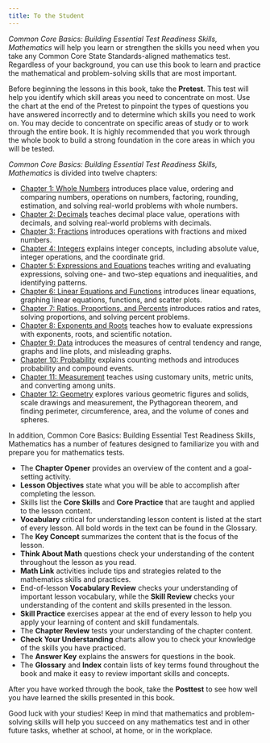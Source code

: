 ```yaml
---
title: To the Student
---
```

*Common Core Basics: Building Essential Test Readiness Skills, Mathematics* will help you learn or strengthen the skills you need when you take any Common Core State Standards-aligned mathematics test. Regardless of your background, you can use this book to learn and practice the mathematical and problem-solving skills that are most important.

Before beginning the lessons in this book, take the **Pretest**. This test will help you identify which skill areas you need to concentrate on most. Use the chart at the end of the Pretest to pinpoint the types of questions you have answered incorrectly and to determine which skills you need to work on. You may decide to concentrate on specific areas of study or to work through the entire book. It is highly recommended that you work through the whole book to build a strong foundation in the core areas in which you will be tested.

*Common Core Basics: Building Essential Test Readiness Skills, Mathematics* is divided into twelve chapters:

 * [Chapter 1: Whole Numbers](chapter-1) introduces place value, ordering and comparing numbers, operations on numbers, factoring, rounding, estimation, and solving real-world problems with whole numbers.
 * [Chapter 2: Decimals](chapter-2) teaches decimal place value, operations with decimals, and solving real-world problems with decimals.
 * [Chapter 3: Fractions](chapter-3) introduces operations with fractions and mixed numbers.
 * [Chapter 4: Integers](chapter-4) explains integer concepts, including absolute value, integer operations, and the coordinate grid.
 * [Chapter 5: Expressions and Equations](chapter-5) teaches writing and evaluating expressions, solving one- and two-step equations and inequalities, and identifying patterns.
 * [Chapter 6: Linear Equations and Functions](chapter-6) introduces linear equations, graphing linear equations, functions, and scatter plots.
 * [Chapter 7: Ratios, Proportions, and Percents](chapter-7) introduces ratios and rates, solving proportions, and solving percent problems.
 * [Chapter 8: Exponents and Roots](chapter-8) teaches how to evaluate expressions with exponents, roots, and scientific notation.
 * [Chapter 9: Data](chapter-9) introduces the measures of central tendency and range, graphs and line plots, and misleading graphs.
 * [Chapter 10: Probability](chapter-10) explains counting methods and introduces probability and compound events.
 * [Chapter 11: Measurement](chapter-11) teaches using customary units, metric units, and converting among units.
 * [Chapter 12: Geometry](chapter-12) explores various geometric figures and solids, scale drawings and measurement, the Pythagorean theorem, and finding perimeter, circumference, area, and the volume of cones and spheres.

In addition, Common Core Basics: Building Essential Test Readiness Skills, Mathematics has a number of features designed to familiarize you with and prepare you for mathematics tests.

 * The **Chapter Opener** provides an overview of the content and a goal-setting activity.
 * **Lesson Objectives** state what you will be able to accomplish after completing the lesson.
 * Skills list the **Core Skills** and **Core Practice** that are taught and applied to the lesson content.
 * **Vocabulary** critical for understanding lesson content is listed at the start of every lesson. All bold words in the text can be found in the Glossary.
 * The **Key Concept** summarizes the content that is the focus of the lesson.
 * **Think About Math** questions check your understanding of the content throughout the lesson as you read.
 * **Math Link** activities include tips and strategies related to the mathematics skills and practices.
 * End-of-lesson **Vocabulary Review** checks your understanding of important lesson vocabulary, while the **Skill Review** checks your understanding of the content and skills presented in the lesson.
 * **Skill Practice** exercises appear at the end of every lesson to help you apply your learning of content and skill fundamentals.
 * The **Chapter Review** tests your understanding of the chapter content.
 * **Check Your Understanding** charts allow you to check your knowledge of the skills you have practiced.
 * The **Answer Key** explains the answers for questions in the book.
 * The **Glossary** and **Index** contain lists of key terms found throughout the book and make it easy to review important skills and concepts.

After you have worked through the book, take the **Posttest** to see how well you have learned the skills presented in this book.

Good luck with your studies! Keep in mind that mathematics and problem-solving skills will help you succeed on any mathematics test and in other future tasks, whether at school, at home, or in the workplace.